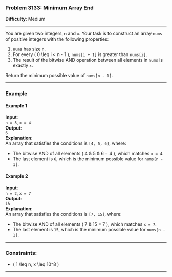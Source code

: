 ### Problem 3133: Minimum Array End

**Difficulty**: Medium

---

You are given two integers, `n` and `x`. Your task is to construct an array `nums` of positive integers with the following properties:

1. `nums` has size `n`.
2. For every \( 0 \leq i < n - 1 \), `nums[i + 1]` is greater than `nums[i]`.
3. The result of the bitwise AND operation between all elements in `nums` is exactly `x`.

Return the minimum possible value of `nums[n - 1]`.

---

### Example

#### Example 1
**Input**:  
`n = 3`, `x = 4`  
**Output**:  
`6`  
**Explanation**:  
An array that satisfies the conditions is `[4, 5, 6]`, where:
- The bitwise AND of all elements \( 4 \& 5 \& 6 = 4 \), which matches `x = 4`.
- The last element is `6`, which is the minimum possible value for `nums[n - 1]`.

#### Example 2
**Input**:  
`n = 2`, `x = 7`  
**Output**:  
`15`  
**Explanation**:  
An array that satisfies the conditions is `[7, 15]`, where:
- The bitwise AND of all elements \( 7 \& 15 = 7 \), which matches `x = 7`.
- The last element is `15`, which is the minimum possible value for `nums[n - 1]`.

---

### Constraints:
- \( 1 \leq n, x \leq 10^8 \)

---